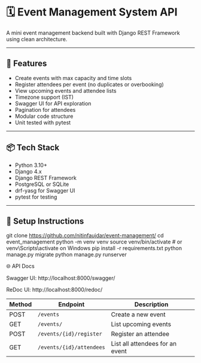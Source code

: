 # 🗓️ Event Management System API

A mini event management backend built with Django REST Framework using clean architecture.

---

## 🚀 Features

- Create events with max capacity and time slots
- Register attendees per event (no duplicates or overbooking)
- View upcoming events and attendee lists
- Timezone support (IST)
- Swagger UI for API exploration
- Pagination for attendees
- Modular code structure
- Unit tested with pytest

---

## 📦 Tech Stack

- Python 3.10+
- Django 4.x
- Django REST Framework
- PostgreSQL or SQLite
- drf-yasg for Swagger UI
- pytest for testing

---

## 🔧 Setup Instructions

git clone https://github.com/nitinfaujdar/event-management/
cd event_management
python -m venv venv
source venv/bin/activate  # or venv\Scripts\activate on Windows
pip install -r requirements.txt
python manage.py migrate
python manage.py runserver

🌐 API Docs

Swagger UI: http://localhost:8000/swagger/

ReDoc UI: http://localhost:8000/redoc/

| Method | Endpoint                 | Description                     |
| ------ | ------------------------ | ------------------------------- |
| POST   | `/events`                | Create a new event              |
| GET    | `/events/`               | List upcoming events            |
| POST   | `/events/{id}/register`  | Register an attendee            |
| GET    | `/events/{id}/attendees` | List all attendees for an event |
